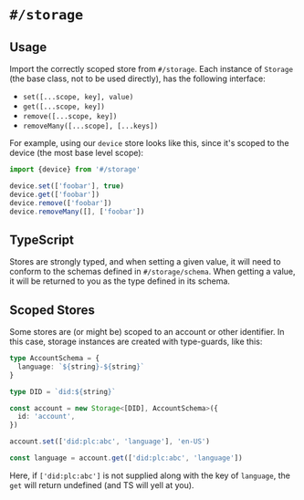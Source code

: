 # `#/storage`

## Usage

Import the correctly scoped store from `#/storage`. Each instance of `Storage`
(the base class, not to be used directly), has the following interface:

- `set([...scope, key], value)`
- `get([...scope, key])`
- `remove([...scope, key])`
- `removeMany([...scope], [...keys])`

For example, using our `device` store looks like this, since it's scoped to the
device (the most base level scope):

```typescript
import {device} from '#/storage'

device.set(['foobar'], true)
device.get(['foobar'])
device.remove(['foobar'])
device.removeMany([], ['foobar'])
```

## TypeScript

Stores are strongly typed, and when setting a given value, it will need to
conform to the schemas defined in `#/storage/schema`. When getting a value, it
will be returned to you as the type defined in its schema.

## Scoped Stores

Some stores are (or might be) scoped to an account or other identifier. In this
case, storage instances are created with type-guards, like this:

```typescript
type AccountSchema = {
  language: `${string}-${string}`
}

type DID = `did:${string}`

const account = new Storage<[DID], AccountSchema>({
  id: 'account',
})

account.set(['did:plc:abc', 'language'], 'en-US')

const language = account.get(['did:plc:abc', 'language'])
```

Here, if `['did:plc:abc']` is not supplied along with the key of
`language`, the `get` will return undefined (and TS will yell at you).
